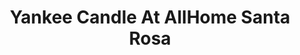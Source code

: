 ---
title: "Yankee Candle At AllHome Santa Rosa"
url: /santa-rosa/yankee-candle-at-allhome-santa-rosa-santa-rosa-tagaytay-road/
shop: department store
---